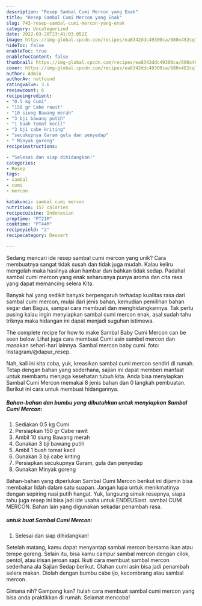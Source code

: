```yaml
---
description: "Resep Sambal Cumi Mercon yang Enak"
title: "Resep Sambal Cumi Mercon yang Enak"
slug: 743-resep-sambal-cumi-mercon-yang-enak
category: Uncategorized
date: 2022-03-20T23:41:03.052Z
image: https://img-global.cpcdn.com/recipes/ea8342ddc49300ca/680x482cq70/sambal-cumi-mercon-foto-resep-utama.jpg
hideToc: false
enableToc: true
enableTocContent: false
thumbnail: https://img-global.cpcdn.com/recipes/ea8342ddc49300ca/680x482cq70/sambal-cumi-mercon-foto-resep-utama.jpg
cover: https://img-global.cpcdn.com/recipes/ea8342ddc49300ca/680x482cq70/sambal-cumi-mercon-foto-resep-utama.jpg
author: Admin
authorAv: notfound
ratingvalue: 3.6
reviewcount: 6
recipeingredient:
- "0.5 kg Cumi"
- "150 gr Cabe rawit"
- "10 siung Bawang merah"
- "3 bji bawang putih"
- "1 buah tomat kecil"
- "3 bji cabe kriting"
- "secukupnya Garam gula dan penyedap"
- " Minyak goreng"
recipeinstructions:

- "Selesai dan siap dihidangkan!"
categories:
- Resep
tags:
- sambal
- cumi
- mercon

katakunci: sambal cumi mercon 
nutrition: 157 calories
recipecuisine: Indonesian
preptime: "PT21M"
cooktime: "PT44M"
recipeyield: "2"
recipecategory: Dessert

---
```





Sedang mencari ide resep sambal cumi mercon yang unik? Cara membuatnya sangat tidak susah dan tidak juga mudah. Kalau keliru mengolah maka hasilnya akan hambar dan bahkan tidak sedap. Padahal sambal cumi mercon yang enak seharusnya punya aroma dan cita rasa yang dapat memancing selera Kita.





Banyak hal yang sedikit banyak berpengaruh terhadap kualitas rasa dari sambal cumi mercon, mulai dari jenis bahan, kemudian pemilihan bahan segar dan Bagus, sampai cara membuat dan menghidangkannya. Tak perlu pusing kalau ingin menyiapkan sambal cumi mercon enak,      asal sudah tahu triknya maka hidangan ini dapat menjadi suguhan istimewa.














The complete recipe for how to make Sambal Baby Cumi Mercon can be seen below. Lihat juga cara membuat Cumi asin sambel mercon dan masakan sehari-hari lainnya. Sambal mercon baby cumi. foto: Instagram/@dapur_resep.






Nah, kali ini kita coba, yuk, kreasikan sambal cumi mercon sendiri di rumah. Tetap dengan bahan yang sederhana, sajian ini dapat memberi manfaat untuk membantu menjaga kesehatan tubuh kita. Anda bisa menyiapkan Sambal Cumi Mercon memakai 8 jenis bahan dan 0 langkah pembuatan. Berikut ini cara untuk membuat hidangannya.

<!--inarticleads1-->

##### Bahan-bahan dan bumbu yang dibutuhkan untuk menyiapkan Sambal Cumi Mercon:

1. Sediakan 0.5 kg Cumi
1. Persiapkan 150 gr Cabe rawit
1. Ambil 10 siung Bawang merah
1. Gunakan 3 bji bawang putih
1. Ambil 1 buah tomat kecil
1. Gunakan 3 bji cabe kriting
1. Persiapkan secukupnya Garam, gula dan penyedap
1. Gunakan  Minyak goreng


Bahan-bahan yang diperlukan Sambal Cumi Mercon berikut ini dijamin bisa membakar lidah dalam satu suapan. Jangan lupa untuk menikmatinya dengan sepiring nasi putih hangat. Yuk, langsung simak resepnya, siapa tahu juga resep ini bisa jadi ide usaha untuk ENDEUSiast. sambal CUMI MERCON. Bahan lain yang digunakan sekadar penambah rasa. 

<!--inarticleads2-->

#####  untuk buat Sambal Cumi Mercon:


1. Selesai dan siap dihidangkan!

Setelah matang, kamu dapat menyantap sambal mercon bersama ikan atau tempe goreng. Selain itu, bisa kamu campur sambal mercon dengan cilok, pentol, atau irisan jeroan sapi. Ikuti cara membuat sambal mercon sederhana ala Sajian Sedap berikut. Olahan cumi asin bisa jadi penambah selera makan. Diolah dengan bumbu cabe ijo, kecombrang atau sambal mercon. 

Gimana nih? Gampang kan? Itulah cara membuat sambal cumi mercon yang bisa anda praktikkan di rumah. Selamat mencoba!
